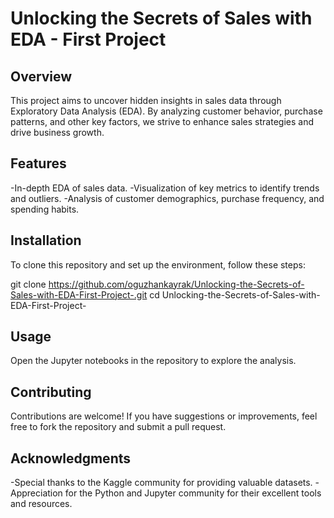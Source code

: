 # Unlocking the Secrets of Sales with EDA - First Project

## Overview

This project aims to uncover hidden insights in sales data through Exploratory Data Analysis (EDA). By analyzing customer behavior, purchase patterns, and other key factors, we strive to enhance sales strategies and drive business growth.

## Features

-In-depth EDA of sales data.
-Visualization of key metrics to identify trends and outliers.
-Analysis of customer demographics, purchase frequency, and spending habits.

## Installation
To clone this repository and set up the environment, follow these steps:

git clone https://github.com/oguzhankayrak/Unlocking-the-Secrets-of-Sales-with-EDA-First-Project-.git
cd Unlocking-the-Secrets-of-Sales-with-EDA-First-Project-

## Usage

Open the Jupyter notebooks in the repository to explore the analysis.

## Contributing

Contributions are welcome! If you have suggestions or improvements, feel free to fork the repository and submit a pull request.

## Acknowledgments

-Special thanks to the Kaggle community for providing valuable datasets.
-Appreciation for the Python and Jupyter community for their excellent tools and resources.
